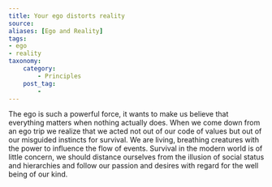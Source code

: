 ```yaml
---
title: Your ego distorts reality
source:
aliases: [Ego and Reality]
tags: 
- ego
- reality
taxonomy:
    category:
        - Principles
    post_tag:
        -
---
```


The ego is such a powerful force, it wants to make us believe that everything matters when nothing actually does. When we come down from an ego trip we realize that we acted not out of our code of values but out of our misguided instincts for survival. We are living, breathing creatures with the power to influence the flow of events. Survival in the modern world is of little concern, we should distance ourselves from the illusion of social status and hierarchies and follow our passion and desires with regard for the well being of our kind.
